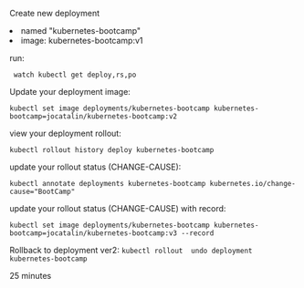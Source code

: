 
Create new deployment
<Li> named "kubernetes-bootcamp"
<Li> image: kubernetes-bootcamp:v1

run:
  
` watch kubectl get deploy,rs,po`

Update your deployment image:
  
`kubectl set image deployments/kubernetes-bootcamp kubernetes-bootcamp=jocatalin/kubernetes-bootcamp:v2`
  
  
view your deployment rollout:
  
`kubectl rollout history deploy kubernetes-bootcamp`

update your rollout status (CHANGE-CAUSE):
  
`kubectl annotate deployments kubernetes-bootcamp kubernetes.io/change-cause="BootCamp" `


update your rollout status (CHANGE-CAUSE) with record:
  
`kubectl set image deployments/kubernetes-bootcamp kubernetes-bootcamp=jocatalin/kubernetes-bootcamp:v3 --record`
  
 Rollback to deployment ver2:
  `kubectl rollout  undo deployment kubernetes-bootcamp `

  25 minutes

